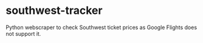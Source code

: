 # southwest-tracker
Python webscraper to check Southwest ticket prices as Google Flights does not support it.
